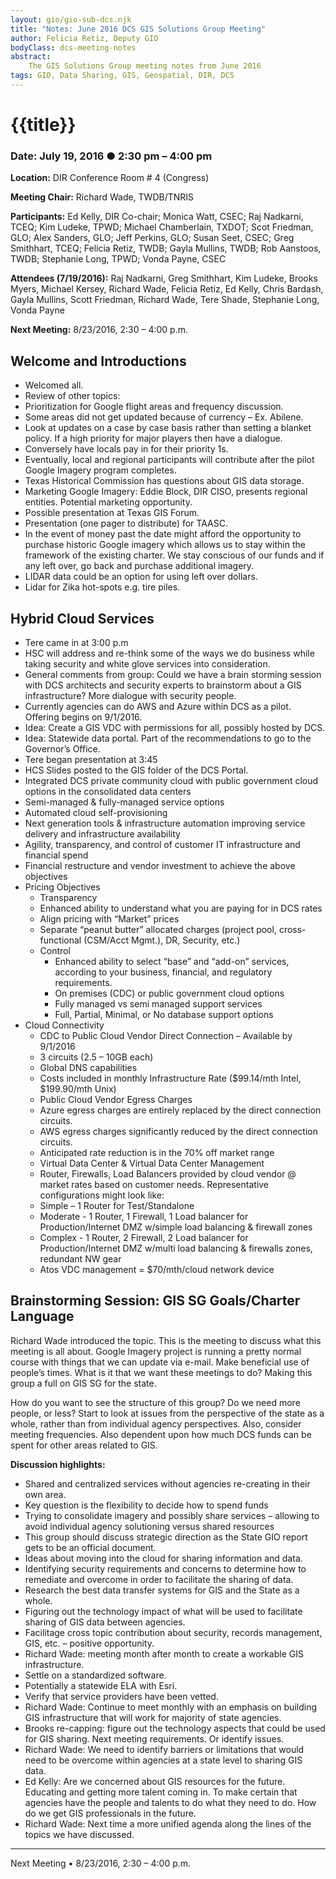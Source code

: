 ```yaml
---
layout: gio/gio-sub-dcs.njk
title: "Notes: June 2016 DCS GIS Solutions Group Meeting"
author: Felicia Retiz, Deputy GIO
bodyClass: dcs-meeting-notes
abstract:
    The GIS Solutions Group meeting notes from June 2016
tags: GIO, Data Sharing, GIS, Geospatial, DIR, DCS
---
```


# {{title}}

### Date: July 19, 2016 ● 2:30 pm – 4:00 pm 

**Location:** DIR Conference Room # 4 (Congress)

**Meeting Chair:**  Richard Wade, TWDB/TNRIS  

**Participants:**  Ed Kelly, DIR Co-chair; Monica Watt, CSEC; Raj Nadkarni, TCEQ; Kim Ludeke, TPWD; Michael Chamberlain, TXDOT; Scot Friedman, GLO; Alex Sanders, GLO; Jeff Perkins, GLO;  Susan Seet, CSEC; Greg Smithhart, TCEQ; Felicia Retiz, TWDB; Gayla Mullins, TWDB; Rob Aanstoos, TWDB; Stephanie Long, TPWD; Vonda Payne, CSEC


**Attendees (7/19/2016):** Raj Nadkarni, Greg Smithhart, Kim Ludeke, Brooks Myers, Michael Kersey, Richard Wade, Felicia Retiz, Ed Kelly, Chris Bardash,  Gayla Mullins, Scott Friedman, Richard Wade, Tere Shade, Stephanie Long, Vonda Payne

**Next Meeting:**  8/23/2016, 2:30 – 4:00 p.m.


## Welcome and Introductions
- Welcomed all. 
- Review of other topics:
- Prioritization for Google flight areas and frequency discussion.
- Some areas did not get updated because of currency – Ex. Abilene.
- Look at updates on a case by case basis rather than setting a blanket policy. If a high priority for major players then have a dialogue.
- Conversely have locals pay in for their priority 1s. 
- Eventually, local and regional participants will contribute after the pilot Google Imagery program completes.
- Texas Historical Commission has questions about GIS data storage.
- Marketing Google Imagery: Eddie Block, DIR CISO, presents regional entities. Potential marketing opportunity.
- Possible presentation at Texas GIS Forum.
- Presentation (one pager to distribute) for TAASC.
- In the event of money past the date might afford the opportunity to purchase historic Google imagery which allows us to stay within the framework of the existing charter. We stay conscious of our funds and if any left over, go back and purchase additional imagery.
- LIDAR data could be an option for using left over dollars.
- Lidar for Zika hot-spots e.g. tire piles.   
    
## Hybrid Cloud Services
- Tere came in at 3:00 p.m
- HSC will address and re-think some of the ways we do business while taking security and white glove services into consideration.
- General comments from group: Could we have a brain storming session with DCS architects and security experts to brainstorm about a GIS infrastructure? More dialogue with security people.
- Currently agencies can do AWS and Azure within DCS as a pilot. Offering begins on 9/1/2016.
- Idea: Create a GIS VDC with permissions for all, possibly hosted by DCS.
- Idea: Statewide data portal. Part of the recommendations to go to the Governor’s Office.
- Tere began presentation at 3:45
- HCS Slides posted to the GIS folder of the DCS Portal.
- Integrated DCS private community cloud with public government cloud options in the consolidated data centers
- Semi-managed & fully-managed service options
- Automated cloud self-provisioning
- Next generation tools & infrastructure automation improving service delivery and infrastructure availability
- Agility, transparency, and control of customer IT infrastructure and financial spend
- Financial restructure and vendor investment to achieve the above objectives
- Pricing Objectives
  -  Transparency
    -  Enhanced ability to understand what you are paying for in DCS rates
    -  Align pricing with “Market” prices 
    -  Separate “peanut butter” allocated charges (project pool, cross-functional (CSM/Acct Mgmt.), DR, Security, etc.)
  - Control
    - Enhanced ability to select “base” and “add-on” services, according to your  business, financial, and regulatory requirements.
    - On premises (CDC) or public government cloud options
    - Fully managed vs semi managed support services
    - Full, Partial, Minimal, or No database support options
- Cloud Connectivity
  - CDC to Public Cloud Vendor Direct Connection – Available by 9/1/2016
  - 3 circuits (2.5 – 10GB each)
  - Global DNS capabilities
  - Costs included in monthly Infrastructure Rate ($99.14/mth Intel, $199.90/mth Unix)
  - Public Cloud Vendor Egress Charges
  - Azure egress charges are entirely replaced by the direct connection circuits.
  - AWS egress charges significantly reduced by the direct connection circuits.
  - Anticipated rate reduction is in the 70% off market range
  - Virtual Data Center & Virtual Data Center Management
  - Router, Firewalls, Load Balancers provided by cloud vendor @ market rates based on customer needs.  Representative configurations might look like:
  - Simple – 1 Router for Test/Standalone
  - Moderate -  1 Router, 1 Firewall, 1 Load balancer for Production/Internet DMZ w/simple load balancing & firewall zones
  - Complex - 1 Router, 2 Firewall, 2 Load balancer for Production/Internet DMZ w/multi load balancing & firewalls zones, redundant NW gear
  - Atos VDC management = $70/mth/cloud network device 


## Brainstorming Session: GIS SG Goals/Charter Language 

Richard Wade introduced the topic.  This is the meeting to discuss what this meeting is all about. Google Imagery project is running a pretty normal course with things that we can update via e-mail. Make beneficial use of people’s times. What is it that we want these meetings to do?  Making this group a full on GIS SG for the state.

How do you want to see the structure of this group? Do we need more people, or less? Start to look at issues from the perspective of the state as a whole, rather than from individual agency perspectives.  Also, consider meeting frequencies.  Also dependent upon how much DCS funds can be spent for other areas related to GIS.

**Discussion highlights:**
- Shared and centralized services without agencies re-creating in their own area.
- Key question is the flexibility to decide how to spend funds
- Trying to consolidate imagery and possibly share services – allowing to avoid individual agency solutioning versus shared resources
- This group should discuss strategic direction as the State GIO report gets to be an official document.
- Ideas about moving into the cloud for sharing information and data.
- Identifying security requirements and concerns to determine how to remediate and overcome in order to facilitate the sharing of data.
- Research the best data transfer systems for GIS and the State as a whole.
- Figuring out the technology impact of what will be used to facilitate sharing of GIS data between agencies.
- Facilitage cross topic contribution about security, records management, GIS, etc. – positive opportunity.
- Richard Wade: meeting month after month to create a workable GIS infrastructure.
- Settle on a standardized software.
- Potentially a statewide ELA with Esri.
- Verify that service providers have been vetted.
- Richard Wade: Continue to meet monthly with an emphasis on building GIS infrastructure that will work for majority of state agencies.
- Brooks re-capping: figure out the technology aspects that could be used for GIS sharing. Next meeting requirements. Or identify issues.
- Richard Wade: We need to identify barriers or limitations that would need to be overcome within agencies at a state level to sharing GIS data.
- Ed Kelly: Are we concerned about GIS resources for the future. Educating and getting more talent coming in. To make certain that agencies have the people and talents to do what they need to do. How do we get GIS professionals in the future. 
- Richard Wade: Next time a more unified agenda along the lines of the topics we have discussed.

*****

Next Meeting
•   8/23/2016, 2:30 – 4:00 p.m. 
